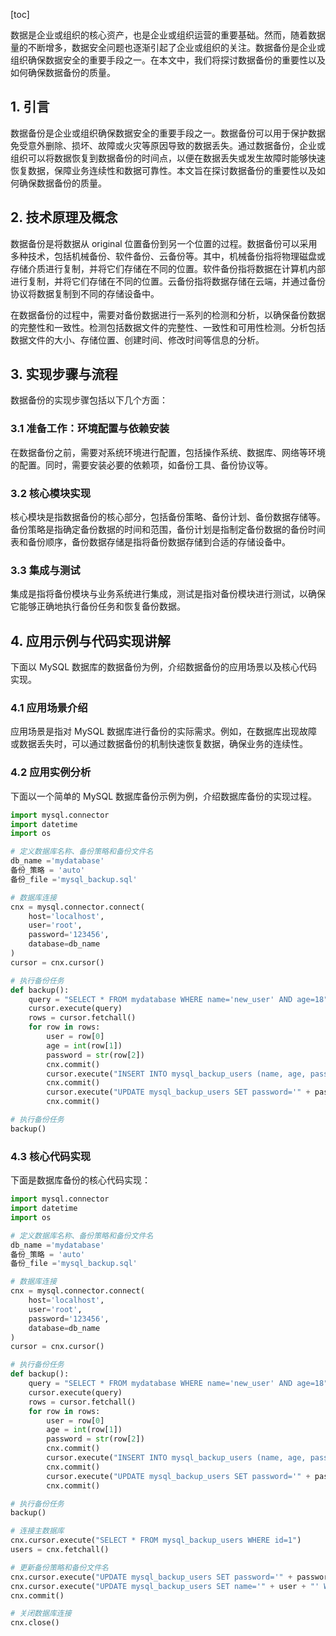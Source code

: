 
[toc]                    
                
                
数据是企业或组织的核心资产，也是企业或组织运营的重要基础。然而，随着数据量的不断增多，数据安全问题也逐渐引起了企业或组织的关注。数据备份是企业或组织确保数据安全的重要手段之一。在本文中，我们将探讨数据备份的重要性以及如何确保数据备份的质量。

## 1. 引言

数据备份是企业或组织确保数据安全的重要手段之一。数据备份可以用于保护数据免受意外删除、损坏、故障或火灾等原因导致的数据丢失。通过数据备份，企业或组织可以将数据恢复到数据备份的时间点，以便在数据丢失或发生故障时能够快速恢复数据，保障业务连续性和数据可靠性。本文旨在探讨数据备份的重要性以及如何确保数据备份的质量。

## 2. 技术原理及概念

数据备份是将数据从 original 位置备份到另一个位置的过程。数据备份可以采用多种技术，包括机械备份、软件备份、云备份等。其中，机械备份指将物理磁盘或存储介质进行复制，并将它们存储在不同的位置。软件备份指将数据在计算机内部进行复制，并将它们存储在不同的位置。云备份指将数据存储在云端，并通过备份协议将数据复制到不同的存储设备中。

在数据备份的过程中，需要对备份数据进行一系列的检测和分析，以确保备份数据的完整性和一致性。检测包括数据文件的完整性、一致性和可用性检测。分析包括数据文件的大小、存储位置、创建时间、修改时间等信息的分析。

## 3. 实现步骤与流程

数据备份的实现步骤包括以下几个方面：

### 3.1 准备工作：环境配置与依赖安装

在数据备份之前，需要对系统环境进行配置，包括操作系统、数据库、网络等环境的配置。同时，需要安装必要的依赖项，如备份工具、备份协议等。

### 3.2 核心模块实现

核心模块是指数据备份的核心部分，包括备份策略、备份计划、备份数据存储等。备份策略是指确定备份数据的时间和范围，备份计划是指制定备份数据的备份时间表和备份顺序，备份数据存储是指将备份数据存储到合适的存储设备中。

### 3.3 集成与测试

集成是指将备份模块与业务系统进行集成，测试是指对备份模块进行测试，以确保它能够正确地执行备份任务和恢复备份数据。

## 4. 应用示例与代码实现讲解

下面以 MySQL 数据库的数据备份为例，介绍数据备份的应用场景以及核心代码实现。

### 4.1 应用场景介绍

应用场景是指对 MySQL 数据库进行备份的实际需求。例如，在数据库出现故障或数据丢失时，可以通过数据备份的机制快速恢复数据，确保业务的连续性。

### 4.2 应用实例分析

下面以一个简单的 MySQL 数据库备份示例为例，介绍数据库备份的实现过程。

```python
import mysql.connector
import datetime
import os

# 定义数据库名称、备份策略和备份文件名
db_name ='mydatabase'
备份_策略 = 'auto'
备份_file ='mysql_backup.sql'

# 数据库连接
cnx = mysql.connector.connect(
    host='localhost',
    user='root',
    password='123456',
    database=db_name
)
cursor = cnx.cursor()

# 执行备份任务
def backup():
    query = "SELECT * FROM mydatabase WHERE name='new_user' AND age=18"
    cursor.execute(query)
    rows = cursor.fetchall()
    for row in rows:
        user = row[0]
        age = int(row[1])
        password = str(row[2])
        cnx.commit()
        cursor.execute("INSERT INTO mysql_backup_users (name, age, password) VALUES ('" + user + "', '" + age + "', '" + password + "')", (user, age, password))
        cnx.commit()
        cursor.execute("UPDATE mysql_backup_users SET password='" + password + "' WHERE id=1")
        cnx.commit()

# 执行备份任务
backup()
```

### 4.3 核心代码实现

下面是数据库备份的核心代码实现：

```python
import mysql.connector
import datetime
import os

# 定义数据库名称、备份策略和备份文件名
db_name ='mydatabase'
备份_策略 = 'auto'
备份_file ='mysql_backup.sql'

# 数据库连接
cnx = mysql.connector.connect(
    host='localhost',
    user='root',
    password='123456',
    database=db_name
)
cursor = cnx.cursor()

# 执行备份任务
def backup():
    query = "SELECT * FROM mydatabase WHERE name='new_user' AND age=18"
    cursor.execute(query)
    rows = cursor.fetchall()
    for row in rows:
        user = row[0]
        age = int(row[1])
        password = str(row[2])
        cnx.commit()
        cursor.execute("INSERT INTO mysql_backup_users (name, age, password) VALUES ('" + user + "', '" + age + "', '" + password + "')", (user, age, password))
        cnx.commit()
        cursor.execute("UPDATE mysql_backup_users SET password='" + password + "' WHERE id=1")
        cnx.commit()

# 执行备份任务
backup()

# 连接主数据库
cnx.cursor.execute("SELECT * FROM mysql_backup_users WHERE id=1")
users = cnx.fetchall()

# 更新备份策略和备份文件名
cnx.cursor.execute("UPDATE mysql_backup_users SET password='" + password + "' WHERE id=1")
cnx.cursor.execute("UPDATE mysql_backup_users SET name='" + user + "' WHERE id=1")
cnx.commit()

# 关闭数据库连接
cnx.close()
```


